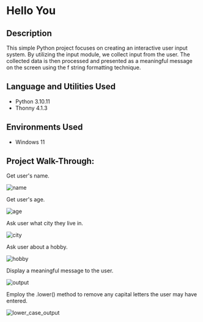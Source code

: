 # Hello You


## Description
This simple Python project focuses on creating an interactive user input system. By utilizing the input module, we collect input from the user. The collected data is then processed and presented as a meaningful message on the screen using the f string formatting technique.


## Language and Utilities Used
- Python 3.10.11
- Thonny 4.1.3


## Environments Used
- Windows 11


## Project Walk-Through:
Get user's name.

![name](https://github.com/user-attachments/assets/ca74b6a6-fc39-4b90-87ae-46cff270b43e)

Get user's age. 

![age](https://github.com/user-attachments/assets/38ba29a7-76d1-4033-9796-d54c681a10b1)

Ask user what city they live in.

![city](https://github.com/user-attachments/assets/3813f6cd-205a-43a4-98a1-a31338610829)

Ask user about a hobby. 

![hobby](https://github.com/user-attachments/assets/51ea34b0-48bc-41d8-927f-01567ca4b000)

Display a meaningful message to the user.  

![output](https://github.com/user-attachments/assets/191e58b8-597a-4475-9bd7-181322ebca1c)

Employ the .lower() method to remove any capital letters the user may have entered.

![lower_case_output](https://github.com/user-attachments/assets/a65c0d65-e718-4323-b599-94e9849d94bc)
